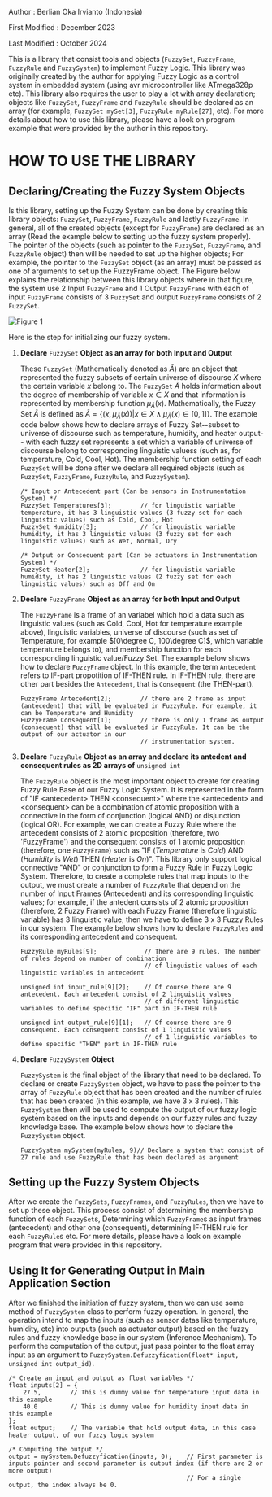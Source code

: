 Author          : Berlian Oka Irvianto  (Indonesia)

First Modified   : December 2023

Last Modified    : October 2024


This is a library that consist tools and objects (`FuzzySet`, `FuzzyFrame`, `FuzzyRule`
and `FuzzySystem`) to implement Fuzzy Logic. This library was originally
created by the author for applying Fuzzy Logic as a control system in
embedded system (using avr microcontroller like ATmega328p etc). This
library also requires the user to play a lot with array declaration;
objects like `FuzzySet`, `FuzzyFrame` and `FuzzyRule` should be declared
as an array (for example, `FuzzySet mySet[3]`, `FuzzyRule myRule[27]`, etc).
For more details about how to use this library, please have a look on
program example that were provided by the author in this repository.

# HOW TO USE THE LIBRARY
## Declaring/Creating the Fuzzy System Objects
Is this library, setting up the Fuzzy System can be done by creating this library objects: `FuzzySet`, `FuzzyFrame`,
`FuzzyRule` and lastly `FuzzyFrame`. In general, all of the created objects (except for `FuzzyFrame`) are declared
as an array (Read the example below to setting up the fuzzy system properly). The pointer of the objects (such as pointer
to the `FuzzySet`, `FuzzyFrame`, and `FuzzyRule` object) then will be needed to set up the higher objects; For example,
the pointer to the `FuzzySet` object (as an array) must be passed as one of arguments to set up the FuzzyFrame object.
The Figure below explains the relationship between this library objects where in that figure, the system use 2 Input `FuzzyFrame` and 1 
Output `FuzzyFrame` with each of input `FuzzyFrame` consists of 3 `FuzzySet` and output `FuzzyFrame` consists of 2 `FuzzySet`. 

![Figure 1](https://github.com/BerlianOkaI/Fuzzy-Logic/blob/BerlianOkaI/Fuzzy-Logic/FuzzySystemDataStructure.drawio.png)

Here is the step for initializing our fuzzy system.
  
1.  **Declare** `FuzzySet` **Object as an array for both Input and Output**

      These `FuzzySet` (Mathematically denoted as $`\tilde{A}`$) are an object that represented the fuzzy subsets of certain universe of discourse $`X`$ where the certain variable $`x`$ belong to. The `FuzzySet` $`\tilde{A}`$ holds information about the degree of membership of variable $`x\in{X}`$ and that information is represented by membership function $`\mu_{\tilde{A}} (x)`$. Mathematically, the Fuzzy Set $`\tilde{A}`$ is defined as $`\tilde{A} = \{(x, \mu_{\tilde{A}}(x)) | x \in{X} \wedge \mu_{\tilde{A}}(x) \in [0, 1]\}`$. The example code below shows how to declare arrays of Fuzzy Set--subset to universe of discourse such as temperature, humidity, and heater output-- with each fuzzy set represents a set which a variable of universe of discourse belong to corresponding linguistic valuess (such as, for temperature, Cold, Cool, Hot). The membership function setting of each `FuzzySet` will be done after we declare all required objects (such as `FuzzySet`, `FuzzyFrame`, `FuzzyRule`, and `FuzzySystem`).
      ```
      /* Input or Antecedent part (Can be sensors in Instrumentation System) */
      FuzzySet Temperatures[3];        // for linguistic variable temperature, it has 3 linguistic values (3 fuzzy set for each linguistic values) such as Cold, Cool, Hot
      FuzzySet Humidity[3];            // for linguistic variable humidity, it has 3 linguistic values (3 fuzzy set for each linguistic values) such as Wet, Normal, Dry
      
      /* Output or Consequent part (Can be actuators in Instrumentation System) */
      FuzzySet Heater[2];              // for linguistic variable humidity, it has 2 linguistic values (2 fuzzy set for each linguistic values) such as Off and On
      ```
  
2.  **Declare** `FuzzyFrame` **Object as an array for both Input and Output**

      The `FuzzyFrame` is a frame of an variabel which hold a data such as linguistic values (such as Cold, Cool, Hot for temperature example above), linguistic variables, universe of discourse (such as set of Temperature, for example $`[0\degree C, 100\degree C]`$, which variable temperature belongs to), and membership function for each corresponding linguistic value/Fuzzy Set. The example below shows how to declare `FuzzyFrame` object. In this example, the term `Antecedent` refers to IF-part propotition of IF-THEN rule. In IF-THEN rule, there are other part besides the `Antecedent`, that is `Consequent` (the THEN-part). 
      ```
      FuzzyFrame Antecedent[2];        // there are 2 frame as input (antecedent) that will be evaluated in FuzzyRule. For example, it can be Temperature and Humidity
      FuzzyFrame Consequent[1];        // there is only 1 frame as output (consequent) that will be evaluated in FuzzyRule. It can be the output of our actuator in our
                                       // instrumentation system.
      ```

3.  **Declare** `FuzzyRule` **Object as an array and declare its antedent and consequent rules as 2D arrays of** `unsigned int`

      The `FuzzyRule` object is the most important object to create for creating Fuzzy Rule Base of our Fuzzy Logic System. It is represented in the form of "IF \<antecedent\> THEN \<consequent\>" where the \<antecedent\> and \<consequent\> can be a combination of atomic proposition with a connective in the form of conjunction (logical AND) or disjunction (logical OR). For example, we can create a Fuzzy Rule where the antecedent consists of 2 atomic proposition (therefore, two 'FuzzyFrame') and the consequent consists of 1 atomic proposition (therefore, one `FuzzyFrame`) such as "IF (*Temperature* is *Cold*) AND (*Humidity* is *Wet*) THEN (*Heater* is *On*)". This library only support logical connective "AND" or conjunction to form a Fuzzy Rule in Fuzzy Logic System. Therefore, to create a complete rules that map inputs to the output, we must create a number of `FuzzyRule` that depend on the number of Input Frames (Antecedent) and its corresponding linguistic values; for example, if the antedent consists of 2 atomic proposition (therefore, 2 Fuzzy Frame) with each Fuzzy Frame (therefore linguistic variable) has 3 linguistic value, then we have to define 3 x 3 Fuzzy Rules in our system. The example below shows how to declare `FuzzyRules` and its corresponding antecedent and consequent.
      ```
      FuzzyRule myRules[9];             // There are 9 rules. The number of rules depend on number of combination
                                        // of linguistic values of each linguistic variables in antecedent

      unsigned int input_rule[9][2];    // Of course there are 9 antecedent. Each antecedent consist of 2 linguistic values
                                        // of different linguistic variables to define specific "IF" part in IF-THEN rule

      unsigned int output_rule[9][1];   // Of course there are 9 consequent. Each consequent consist of 1 linguistic values
                                        // of 1 linguistic variables to define specific "THEN" part in IF-THEN rule
      ```
  
4.  **Declare** `FuzzySystem` **Object**

      `FuzzySystem` is the final object of the library that need to be declared. To declare or create `FuzzySystem` object, we have to pass the pointer to the array of `FuzzyRule` object that has been created and the number of rules that has been created (in this example, we have 3 x 3 rules). This `FuzzySystem` then will be used to compute the output of our fuzzy logic system based on the inputs and depends on our fuzzy rules and fuzzy knowledge base. The example below shows how to declare the `FuzzySystem` object.
      ```
      FuzzySystem mySystem(myRules, 9)// Declare a system that consist of 27 rule and use FuzzyRule that has been declared as argument
      ```

## Setting up the Fuzzy System Objects

After we create the `FuzzySets`, `FuzzyFrames`, and `FuzzyRules`, then we have to set up these object. This process consist
of determining the membership function of each `FuzzySet`s, Determining which `FuzzyFrame`s as
input frames (antecedent) and other one (consequent), determining IF-THEN rule for each `FuzzyRule`s
etc. For more details, please have a look on example program that were provided in this repository.

## Using It for Generating Output in Main Application Section

After we finished the initiation of fuzzy system, then we can use some method of `FuzzySystem` class to perform fuzzy operation. In general, the operation
intend to map the inputs (such as sensor datas like temperature, humidity, etc) into outputs (such as actuator output) based on the fuzzy rules and fuzzy knowledge
base in our system (Inference Mechanism). To perform the computation of the output, just pass pointer to the float array input as an argument to `FuzzySystem.Defuzzyfication(float* input, unsigned int output_id)`.

```
/* Create an input and output as float variables */
float inputs[2] = {
    27.5,        // This is dummy value for temperature input data in this example
    40.0         // This is dummy value for humidity input data in this example
};
float output;    // The variable that hold output data, in this case heater output, of our fuzzy logic system

/* Computing the output */
output = mySystem.Defuzzyfication(inputs, 0);    // First parameter is inputs pointer and second parameter is output index (if there are 2 or more output)
                                                 // For a single output, the index always be 0.
```

